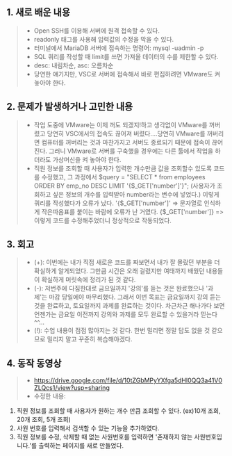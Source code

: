 ## 1. 새로 배운 내용
> * Open SSH를 이용해 서버에 원격 접속할 수 있다. 
> * readonly 태그를 사용해 입력값의 수정을 막을 수 있다.
> * 터미널에서 MariaDB 서버에 접속하는 명령어: mysql -uadmin -p
> * SQL 쿼리를 작성할 때 limit를 쓰면 가져올 데이터의 수를 제한할 수 있다.
> * desc: 내림차순, asc: 오름차순
> * 당연한 얘기지만, VSC로 서버에 접속해서 바로 편집하려면 VMware도 켜놓아야 한다.

## 2. 문제가 발생하거나 고민한 내용
> * 작업 도중에 VMware는 이제 꺼도 되겠지!하고 생각없이 VMware를 꺼버렸고 당연히 VSC에서의 접속도 끊어져 버렸다....당연히 VMware를 꺼버리면 컴퓨터를 꺼버리는 것과 마찬가지고
서버도 종료되기 때문에 접속이 끊어진다. 그러니 VMware로 서버를 구축했을 경우에는 다른 툴에서 작업을 하더라도 가상머신을 켜 놓아야 한다.
> * 직원 정보를 조회할 때 사용자가 입력한 개수만큼 값을 조회할수 있도록 코드를 수정했고, 그 과정에서 $query = "SELECT * from employees ORDER BY emp_no DESC LIMIT '{$_GET['number']'}";
(사용자가 조회하고 싶은 정보의 개수를 입력받아 number라는 변수에 넣었다.) 이렇게 쿼리를 작성했다가 오류가 났다.  '{$_GET['number']' => 문자열로 인식하게 작은따옴표를 붙이는 바람에
오류가 난 거였다. {$_GET['number']} => 이렇게 코드를 수정해주었더니 정상적으로 작동되었다.

## 3. 회고
> * (+): 이번에는 내가 직접 새로운 코드를 짜보면서 내가 잘 몰랐던 부분을 더 확실하게 알게되었다. 그만큼 시간은 오래 걸렸지만 여태까지 배웠던 내용들이 확실하게 머릿속에 정리가 된 것 같다.
> * (-): 저번주에 다짐한대로 금요일까지 '강의'를 듣는 것은 완료했으나 '과제'는 마감 당일에야 마무리했다. 그래서 이번 목표는 금요일까지 강의 듣는 것을 완료하고, 토요일까지 과제를 완료하는 것이다.
차근차근 해나가다 보면 언젠가는 금요일 이전까지 강의와 과제를 모두 완료할 수 있을거라 믿는다^^...
> * (!): 수업 내용이 점점 많아지는 것 같다. 한번 밀리면 정말 답도 없을 것 같으므로 밀리지 말고 꾸준히 복습해야겠다.

## 4. 동작 동영상
> * <https://drive.google.com/file/d/10tZGbMPyYXfga5dHl0QQ3a41V0ZLQcs1/view?usp=sharing>
> * 수정한 내용:
1. 직원 정보를 조회할 때 사용자가 원하는 개수 만큼 조회할 수 있다. (ex)10개 조회, 20개 조회, 5개 조회)
2. 사원 번호를 입력해서 검색할 수 있는 기능을 추가하였다.
3. 직원 정보를 수정, 삭제할 때 없는 사원번호를 입력하면 '존재하지 않는 사원번호입니다.'를 출력하는 페이지를 새로 만들었다.
